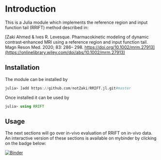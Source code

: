 # Introduction

This is a Julia module which implements the reference region and input function tail (RRIFT) method described in:

[Zaki Ahmed & Ives R. Levesque. Pharmacokinetic modeling of dynamic contrast‐enhanced MRI using a reference region and input function tail. Magn Reson Med. 2020; 83: 286– 298. https://doi.org/10.1002/mrm.27913](https://onlinelibrary.wiley.com/doi/abs/10.1002/mrm.27913)

## Installation

The module can be installed by
```julia
julia> ]add https://github.com/notZaki/RRIFT.jl.git#master
```

Once installed it can be used by
```julia
julia> using RRIFT
```

## Usage

The next sections will go over in-vivo evaluation of RRIFT on in-vivo data.
An interactive version of these sections is available on mybinder by clicking on the badge below:  

[![Binder](https://mybinder.org/badge_logo.svg)](https://mybinder.org/v2/gh/notZaki/RRIFT.jl/notebooks?urlpath=lab/tree/notebooks/00-Hello.ipynb)

